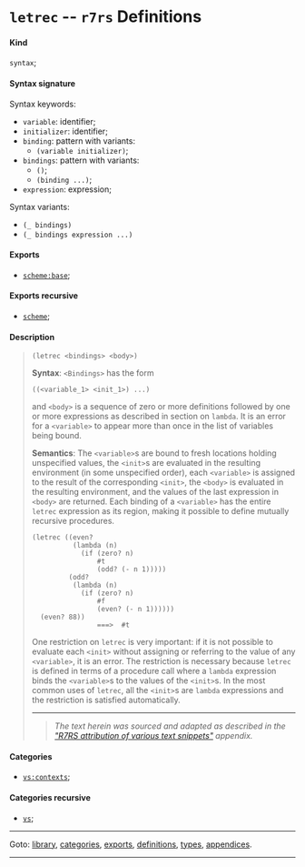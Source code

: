 

<a id='definition__r7rs__letrec'></a>

# `letrec` -- `r7rs` Definitions


<a id='definition__r7rs__letrec__kind'></a>

#### Kind

`syntax`;


<a id='definition__r7rs__letrec__syntax-signature'></a>

#### Syntax signature

Syntax keywords:
 * `variable`: identifier;
 * `initializer`: identifier;
 * `binding`: pattern with variants:
   * `(variable initializer)`;
 * `bindings`: pattern with variants:
   * `()`;
   * `(binding ...)`;
 * `expression`: expression;

Syntax variants:
 * `(_ bindings)`
 * `(_ bindings expression ...)`


<a id='definition__r7rs__letrec__exports'></a>

#### Exports

 * [`scheme:base`](../../r7rs/exports/scheme_3a_base.md#export__r7rs__scheme_3a_base);


<a id='definition__r7rs__letrec__exports-recursive'></a>

#### Exports recursive

 * [`scheme`](../../r7rs/exports/scheme.md#export__r7rs__scheme);


<a id='definition__r7rs__letrec__description'></a>

#### Description

> ````
> (letrec <bindings> <body>)
> ````
> 
> 
> **Syntax**:
> `<Bindings>` has the form
> ````
> ((<variable_1> <init_1>) ...)
> ````
> and `<body>` is a sequence of
> zero or more definitions followed by
> one or more expressions as described in section on `lambda`. It is an error for a `<variable>` to appear more
> than once in the list of variables being bound.
> 
> **Semantics**:
> The `<variable>`s are bound to fresh locations holding unspecified
> values, the `<init>`s are evaluated in the resulting environment (in
> some unspecified order), each `<variable>` is assigned to the result
> of the corresponding `<init>`, the `<body>` is evaluated in the
> resulting environment, and the values of the last expression in
> `<body>` are returned.  Each binding of a `<variable>` has the
> entire `letrec` expression as its region, making it possible to
> define mutually recursive procedures.
> 
> ````
> (letrec ((even?
>           (lambda (n)
>             (if (zero? n)
>                 #t
>                 (odd? (- n 1)))))
>          (odd?
>           (lambda (n)
>             (if (zero? n)
>                 #f
>                 (even? (- n 1))))))
>   (even? 88))
>                 ===>  #t
> ````
> 
> One restriction on `letrec` is very important: if it is not possible
> to evaluate each `<init>` without assigning or referring to the value of any
> `<variable>`, it is an error.  The
> restriction is necessary because
> `letrec` is defined in terms of a procedure
> call where a `lambda` expression binds the `<variable>`s to the values
> of the `<init>`s.
> In the most common uses of `letrec`, all the `<init>`s are
> `lambda` expressions and the restriction is satisfied automatically.
> 
> 
> ----
> > *The text herein was sourced and adapted as described in the ["R7RS attribution of various text snippets"](../../r7rs/appendices/attribution.md#appendix__r7rs__attribution) appendix.*


<a id='definition__r7rs__letrec__categories'></a>

#### Categories

 * [`vs:contexts`](../../r7rs/categories/vs_3a_contexts.md#category__r7rs__vs_3a_contexts);


<a id='definition__r7rs__letrec__categories-recursive'></a>

#### Categories recursive

 * [`vs`](../../r7rs/categories/vs.md#category__r7rs__vs);

----

Goto: [library](../../r7rs/_index.md#library__r7rs), [categories](../../r7rs/categories/_index.md#toc__r7rs__categories), [exports](../../r7rs/exports/_index.md#toc__r7rs__exports), [definitions](../../r7rs/definitions/_index.md#toc__r7rs__definitions), [types](../../r7rs/types/_index.md#toc__r7rs__types), [appendices](../../r7rs/appendices/_index.md#toc__r7rs__appendices).

----

